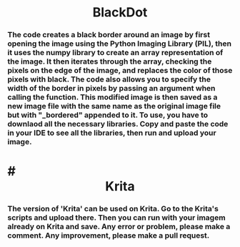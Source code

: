 
<h1>
<div align="center">  BlackDot </div>
 </h1>


<h3>
 The code creates a black border around an image by first opening the image using the Python Imaging Library (PIL), then it uses the numpy library to create an array representation of the image. It then iterates through the array, checking the pixels on the edge of the image, and replaces the color of those pixels with black. The code also allows you to specify the width of the border in pixels by passing an argument when calling the function. This modified image is then saved as a new image file with the same name as the original image file but with "_bordered" appended to it. To use, you have to downlaod all the necessary libraries. Copy and paste the code in your IDE to see all the libraries, then run and upload your 
image.
 </h3>
 
 
 <h1>
 #<div align="center">  Krita </div>
 </h1>
 
 <h3>
 The version of 'Krita' can be used on Krita. Go to the Krita's scripts and upload there. Then you can run with your imagem 
already on Krita and save. Any error or problem, please make a comment. Any improvement, please make a pull request.   
</h3>
